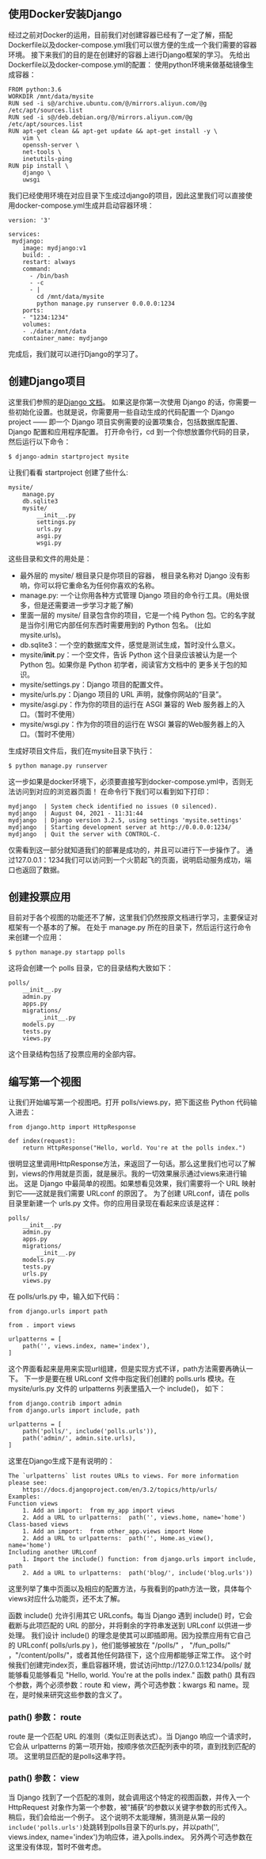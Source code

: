 ## 使用Docker安装Django
经过之前对Docker的运用，目前我们对创建容器已经有了一定了解，搭配Dockerfile以及docker-compose.yml我们可以很方便的生成一个我们需要的容器环境。 
接下来我们的目的是在创建好的容器上进行Django框架的学习。
先给出Dockerfile以及docker-compose.yml的配置： 
使用python环境来做基础镜像生成容器： 
```
FROM python:3.6
WORKDIR /mnt/data/mysite
RUN sed -i s@/archive.ubuntu.com/@/mirrors.aliyun.com/@g /etc/apt/sources.list
RUN sed -i s@/deb.debian.org/@/mirrors.aliyun.com/@g /etc/apt/sources.list
RUN apt-get clean && apt-get update && apt-get install -y \
	vim \
	openssh-server \
	net-tools \
	inetutils-ping
RUN pip install \
	django \
	uwsgi
```
我们已经使用环境在对应目录下生成过django的项目，因此这里我们可以直接使用docker-compose.yml生成并启动容器环境： 
```
version: '3'

services:
 mydjango:
    image: mydjango:v1
    build: .
    restart: always
    command:
      - /bin/bash 
      - -c 
      - |
        cd /mnt/data/mysite 
        python manage.py runserver 0.0.0.0:1234 
    ports:
    - "1234:1234"
    volumes:
    - ./data:/mnt/data
    container_name: mydjango
```
完成后，我们就可以进行Django的学习了。
## 创建Django项目
这里我们参照的是[Django 文档](https://docs.djangoproject.com/zh-hans/3.2/ "Django 文档")。
如果这是你第一次使用 Django 的话，你需要一些初始化设置。也就是说，你需要用一些自动生成的代码配置一个 Django project —— 即一个 Django 项目实例需要的设置项集合，包括数据库配置、Django 配置和应用程序配置。
打开命令行，cd 到一个你想放置你代码的目录，然后运行以下命令：
```
$ django-admin startproject mysite
```
让我们看看 startproject 创建了些什么:
```
mysite/
    manage.py
    db.sqlite3
    mysite/
        __init__.py
        settings.py
        urls.py
        asgi.py
        wsgi.py
```
这些目录和文件的用处是：
- 最外层的 mysite/ 根目录只是你项目的容器， 根目录名称对 Django 没有影响，你可以将它重命名为任何你喜欢的名称。 
- manage.py: 一个让你用各种方式管理 Django 项目的命令行工具。(用处很多，但是还需要进一步学习才能了解) 
- 里面一层的 mysite/ 目录包含你的项目，它是一个纯 Python 包。它的名字就是当你引用它内部任何东西时需要用到的 Python 包名。 (比如 mysite.urls)。 
- db.sqlite3：一个空的数据库文件，感觉是测试生成，暂时没什么意义。 
- mysite/__init__.py：一个空文件，告诉 Python 这个目录应该被认为是一个 Python 包。如果你是 Python 初学者，阅读官方文档中的 更多关于包的知识。 
- mysite/settings.py：Django 项目的配置文件。 
- mysite/urls.py：Django 项目的 URL 声明，就像你网站的“目录”。 
- mysite/asgi.py：作为你的项目的运行在 ASGI 兼容的 Web 服务器上的入口。（暂时不使用） 
- mysite/wsgi.py：作为你的项目的运行在 WSGI 兼容的Web服务器上的入口。（暂时不使用） 

生成好项目文件后，我们在mysite目录下执行： 
```
$ python manage.py runserver
```
这一步如果是docker环境下，必须要直接写到docker-compose.yml中，否则无法访问到对应的浏览器页面！
在命令行下我们可以看到如下打印： 
```
mydjango  | System check identified no issues (0 silenced).
mydjango  | August 04, 2021 - 11:31:44
mydjango  | Django version 3.2.5, using settings 'mysite.settings'
mydjango  | Starting development server at http://0.0.0.0:1234/
mydjango  | Quit the server with CONTROL-C.

```
仅需看到这一部分就知道我们的部署是成功的，并且可以进行下一步操作了。 
通过127.0.0.1：1234我们可以访问到一个火箭起飞的页面，说明启动服务成功，端口也返回了数据。
## 创建投票应用
目前对于各个视图的功能还不了解，这里我们仍然按原文档进行学习，主要保证对框架有一个基本的了解。 
在处于 manage.py 所在的目录下，然后运行这行命令来创建一个应用： 
```
$ python manage.py startapp polls
```
这将会创建一个 polls 目录，它的目录结构大致如下： 
```
polls/
    __init__.py
    admin.py
    apps.py
    migrations/
        __init__.py
    models.py
    tests.py
    views.py
```
这个目录结构包括了投票应用的全部内容。 
## 编写第一个视图
让我们开始编写第一个视图吧。打开 polls/views.py，把下面这些 Python 代码输入进去：
```
from django.http import HttpResponse

def index(request):
    return HttpResponse("Hello, world. You're at the polls index.")
```
很明显这里调用HttpResponse方法，来返回了一句话。那么这里我们也可以了解到，views的作用就是页面，就是展示。我的一切效果展示通过views来进行输出。 
这是 Django 中最简单的视图。如果想看见效果，我们需要将一个 URL 映射到它——这就是我们需要 URLconf 的原因了。 
为了创建 URLconf，请在 polls 目录里新建一个 urls.py 文件。你的应用目录现在看起来应该是这样： 
```
polls/
    __init__.py
    admin.py
    apps.py
    migrations/
        __init__.py
    models.py
    tests.py
    urls.py
    views.py
```
在 polls/urls.py 中，输入如下代码： 
```
from django.urls import path

from . import views

urlpatterns = [
    path('', views.index, name='index'),
]
```
这个界面看起来是用来实现url组建，但是实现方式不详，path方法需要再确认一下。
下一步是要在根 URLconf 文件中指定我们创建的 polls.urls 模块。在 mysite/urls.py 文件的 urlpatterns 列表里插入一个 include()， 如下：
```
from django.contrib import admin
from django.urls import include, path

urlpatterns = [
    path('polls/', include('polls.urls')),
    path('admin/', admin.site.urls),
]
```
这里在Django生成下是有说明的： 
```
The `urlpatterns` list routes URLs to views. For more information please see:
    https://docs.djangoproject.com/en/3.2/topics/http/urls/
Examples:
Function views
    1. Add an import:  from my_app import views
    2. Add a URL to urlpatterns:  path('', views.home, name='home')
Class-based views
    1. Add an import:  from other_app.views import Home
    2. Add a URL to urlpatterns:  path('', Home.as_view(), name='home')
Including another URLconf
    1. Import the include() function: from django.urls import include, path
    2. Add a URL to urlpatterns:  path('blog/', include('blog.urls'))
```
这里列举了集中页面以及相应的配置方法，与我看到的path方法一致，具体每个views对应什么功能页，还不太了解。

函数 include() 允许引用其它 URLconfs。每当 Django 遇到 include() 时，它会截断与此项匹配的 URL 的部分，并将剩余的字符串发送到 URLconf 以供进一步处理。 
我们设计 include() 的理念是使其可以即插即用。因为投票应用有它自己的 URLconf( polls/urls.py )，他们能够被放在 "/polls/" ， "/fun_polls/" ，"/content/polls/"，或者其他任何路径下，这个应用都能够正常工作。 
这个时候我们创建完index页，重启容器环境，尝试访问http://127.0.0.1:1234/polls/ 就能够看见能够看见 "Hello, world. You're at the polls index." 
函数 path() 具有四个参数，两个必须参数：route 和 view，两个可选参数：kwargs 和 name。现在，是时候来研究这些参数的含义了。 
### path() 参数： route
route 是一个匹配 URL 的准则（类似正则表达式）。当 Django 响应一个请求时，它会从 urlpatterns 的第一项开始，按顺序依次匹配列表中的项，直到找到匹配的项。 
这里明显匹配的是polls这串字符。
### path() 参数： view
当 Django 找到了一个匹配的准则，就会调用这个特定的视图函数，并传入一个 HttpRequest 对象作为第一个参数，被“捕获”的参数以关键字参数的形式传入。稍后，我们会给出一个例子。 
这个说明不太能理解，猜测是从第一段的` include('polls.urls')`处跳转到polls目录下的urls.py，并以path('', views.index, name='index')为响应体，进入polls.index。 
另外两个可选参数在这里没有体现，暂时不做考虑。

